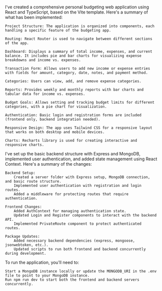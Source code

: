 I've created a comprehensive personal budgeting web application using React and TypeScript, based on the Vite template. Here's a summary of what has been implemented:

    Project Structure: The application is organized into components, each handling a specific feature of the budgeting app.

    Routing: React Router is used to navigate between different sections of the app.

    Dashboard: Displays a summary of total income, expenses, and current balance. It includes pie and bar charts for visualizing expense breakdowns and income vs. expenses.

    Transaction Form: Allows users to add new income or expense entries with fields for amount, category, date, notes, and payment method.

    Categories: Users can view, add, and remove expense categories.

    Reports: Provides weekly and monthly reports with bar charts and tabular data for income vs. expenses.

    Budget Goals: Allows setting and tracking budget limits for different categories, with a pie chart for visualization.

    Authentication: Basic login and registration forms are included (frontend only, backend integration needed).

    Responsive Design: The app uses Tailwind CSS for a responsive layout that works on both desktop and mobile devices.

    Charts: Recharts library is used for creating interactive and responsive charts.

I've set up the basic backend structure with Express and MongoDB, implemented user authentication, and added state management using React Context. Here's a summary of the changes:

    Backend Setup:
        Created a server folder with Express setup, MongoDB connection, and basic route structure.
        Implemented user authentication with registration and login routes.
        Added a middleware for protecting routes that require authentication.

    Frontend Changes:
        Added AuthContext for managing authentication state.
        Updated Login and Register components to interact with the backend API.
        Implemented PrivateRoute component to protect authenticated routes.

    Package Updates:
        Added necessary backend dependencies (express, mongoose, jsonwebtoken, etc.).
        Updated scripts to run both frontend and backend concurrently during development.

To run the application, you'll need to:

    Start a MongoDB instance locally or update the MONGODB_URI in the .env file to point to your MongoDB instance.
    Run npm run dev to start both the frontend and backend servers concurrently.

